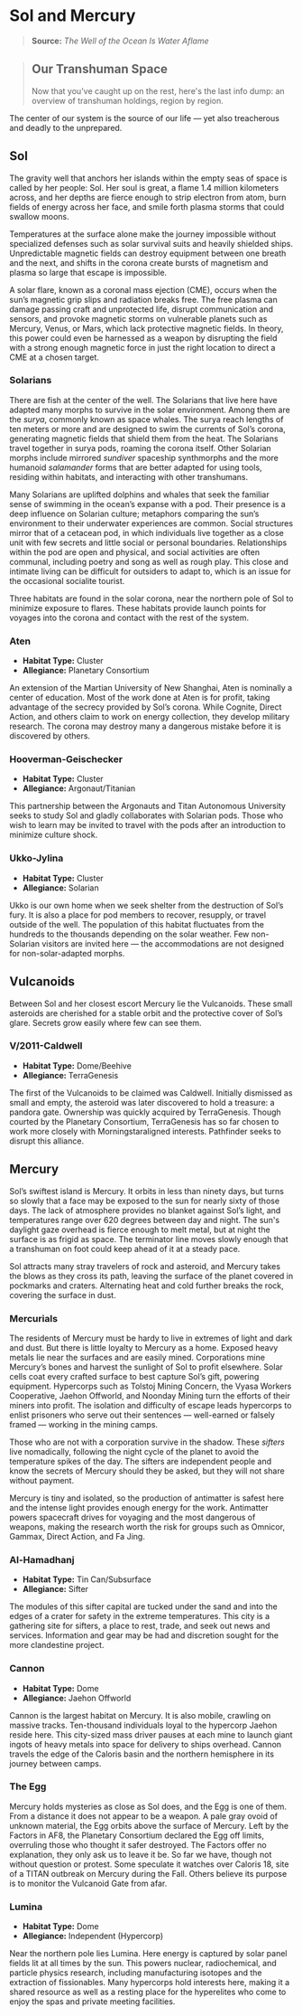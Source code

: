 # Sol and Mercury

> **Source:** _The Well of the Ocean Is Water Aflame_

<blockquote>

## Our Transhuman Space

Now that you've caught up on the rest, here's the last info dump: an overview of transhuman holdings, region by region.

</blockquote>

The center of our system is the source of our life — yet also treacherous and deadly to the unprepared.

## Sol

The gravity well that anchors her islands within the empty seas of space is called by her people: Sol. Her soul is great, a flame 1.4 million kilometers across, and her depths are fierce enough to strip electron from atom, burn fields of energy across her face, and smile forth plasma storms that could swallow moons.

Temperatures at the surface alone make the journey impossible without specialized defenses such as solar survival suits and heavily shielded ships. Unpredictable magnetic fields can destroy equipment between one breath and the next, and shifts in the corona create bursts of magnetism and plasma so large that escape is impossible.

A solar flare, known as a coronal mass ejection (CME), occurs when the sun’s magnetic grip slips and radiation breaks free. The free plasma can damage passing craft and unprotected life, disrupt communication and sensors, and provoke magnetic storms on vulnerable planets such as Mercury, Venus, or Mars, which lack protective magnetic fields. In theory, this power could even be harnessed as a weapon by disrupting the field with a strong enough magnetic force in just the right location to direct a CME at a chosen target.

### Solarians

There are fish at the center of the well. The Solarians that live here have adapted many morphs to survive in the solar environment. Among them are the _surya_, commonly known as space whales. The surya reach lengths of ten meters or more and are designed to swim the currents of Sol’s corona, generating magnetic fields that shield them from the heat. The Solarians travel together in surya pods, roaming the corona itself. Other Solarian morphs include mirrored _sundiver_ spaceship synthmorphs and the more humanoid _salamander_ forms that are better adapted for using tools, residing within habitats, and interacting with other transhumans.

Many Solarians are uplifted dolphins and whales that seek the familiar sense of swimming in the ocean’s expanse with a pod. Their presence is a deep influence on Solarian culture; metaphors comparing the sun’s environment to their underwater experiences are common. Social structures mirror that of a cetacean pod, in which individuals live together as a close unit with few secrets and little social or personal boundaries. Relationships within the pod are open and physical, and social activities are often communal, including poetry and song as well as rough play. This close and intimate living can be difficult for outsiders to adapt to, which is an issue for the occasional socialite tourist.

Three habitats are found in the solar corona, near the northern pole of Sol to minimize exposure to flares. These habitats provide launch points for voyages into the corona and contact with the rest of the system.

### Aten

<div class="stat-list">

- **Habitat Type:** Cluster
- **Allegiance:** Planetary Consortium

</div>

An extension of the Martian University of New Shanghai, Aten is nominally a center of education. Most of the work done at Aten is for profit, taking advantage of the secrecy provided by Sol’s corona. While Cognite, Direct Action, and others claim to work on energy collection, they develop military research. The corona may destroy many a dangerous mistake before it is discovered by others.

### Hooverman-Geischecker

<div class="stat-list">

- **Habitat Type:** Cluster
- **Allegiance:** Argonaut/Titanian

</div>

This partnership between the Argonauts and Titan Autonomous University seeks to study Sol and gladly collaborates with Solarian pods. Those who wish to learn may be invited to travel with the pods after an introduction to minimize culture shock.

### Ukko-Jylina

<div class="stat-list">

- **Habitat Type:** Cluster
- **Allegiance:** Solarian

</div>

Ukko is our own home when we seek shelter from the destruction of Sol’s fury. It is also a place for pod members to recover, resupply, or travel outside of the well. The population of this habitat fluctuates from the hundreds to the thousands depending on the solar weather. Few non-Solarian visitors are invited here — the accommodations are not designed for non-solar-adapted morphs.

## Vulcanoids

Between Sol and her closest escort Mercury lie the Vulcanoids. These small asteroids are cherished for a stable orbit and the protective cover of Sol’s glare. Secrets grow easily where few can see them.

### V/2011-Caldwell

<div class="stat-list">

- **Habitat Type:** Dome/Beehive
- **Allegiance:** TerraGenesis

</div>

The first of the Vulcanoids to be claimed was Caldwell. Initially dismissed as small and empty, the asteroid was later discovered to hold a treasure: a pandora gate. Ownership was quickly acquired by TerraGenesis. Though courted by the Planetary Consortium, TerraGenesis has so far chosen to work more closely with Morningstaraligned interests. Pathfinder seeks to disrupt this alliance.

## Mercury

Sol’s swiftest island is Mercury. It orbits in less than ninety days, but turns so slowly that a face may be exposed to the sun for nearly sixty of those days. The lack of atmosphere provides no blanket against Sol’s light, and temperatures range over 620 degrees between day and night. The sun's daylight gaze overhead is fierce enough to melt metal, but at night the surface is as frigid as space. The terminator line moves slowly enough that a transhuman on foot could keep ahead of it at a steady pace.

Sol attracts many stray travelers of rock and asteroid, and Mercury takes the blows as they cross its path, leaving the surface of the planet covered in pockmarks and craters. Alternating heat and cold further breaks the rock, covering the surface in dust.

### Mercurials

The residents of Mercury must be hardy to live in extremes of light and dark and dust. But there is little loyalty to Mercury as a home. Exposed heavy metals lie near the surfaces and are easily mined. Corporations mine Mercury’s bones and harvest the sunlight of Sol to profit elsewhere. Solar cells coat every crafted surface to best capture Sol’s gift, powering equipment. Hypercorps such as Tolstoj Mining Concern, the Vyasa Workers Cooperative, Jaehon Offworld, and Noonday Mining turn the efforts of their miners into profit. The isolation and difficulty of escape leads hypercorps to enlist prisoners who serve out their sentences — well-earned or falsely framed — working in the mining camps.

Those who are not with a corporation survive in the shadow. These _sifters_ live nomadically, following the night cycle of the planet to avoid the temperature spikes of the day. The sifters are independent people and know the secrets of Mercury should they be asked, but they will not share without payment.

Mercury is tiny and isolated, so the production of antimatter is safest here and the intense light provides enough energy for the work. Antimatter powers spacecraft drives for voyaging and the most dangerous of weapons, making the research worth the risk for groups such as Omnicor, Gammax, Direct Action, and Fa Jing.

### Al-Hamadhanj

<div class="stat-list">

- **Habitat Type:** Tin Can/Subsurface
- **Allegiance:** Sifter

</div>

The modules of this sifter capital are tucked under the sand and into the edges of a crater for safety in the extreme temperatures. This city is a gathering site for sifters, a place to rest, trade, and seek out news and services. Information and gear may be had and discretion sought for the more clandestine project.

### Cannon

<div class="stat-list">

- **Habitat Type:** Dome
- **Allegiance:** Jaehon Offworld

</div>

Cannon is the largest habitat on Mercury. It is also mobile, crawling on massive tracks. Ten-thousand individuals loyal to the hypercorp Jaehon reside here. This city-sized mass driver pauses at each mine to launch giant ingots of heavy metals into space for delivery to ships overhead. Cannon travels the edge of the Caloris basin and the northern hemisphere in its journey between camps.

### The Egg

Mercury holds mysteries as close as Sol does, and the Egg is one of them. From a distance it does not appear to be a weapon. A pale gray ovoid of unknown material, the Egg orbits above the surface of Mercury. Left by the Factors in AF8, the Planetary Consortium declared the Egg off limits, overruling those who thought it safer destroyed. The Factors offer no explanation, they only ask us to leave it be. So far we have, though not without question or protest. Some speculate it watches over Caloris 18, site of a TITAN outbreak on Mercury during the Fall. Others believe its purpose is to monitor the Vulcanoid Gate from afar.

### Lumina

<div class="stat-list">

- **Habitat Type:** Dome
- **Allegiance:** Independent (Hypercorp)

</div>

Near the northern pole lies Lumina. Here energy is captured by solar panel fields lit at all times by the sun. This powers nuclear, radiochemical, and particle physics research, including manufacturing isotopes and the extraction of fissionables. Many hypercorps hold interests here, making it a shared resource as well as a resting place for the hyperelites who come to enjoy the spas and private meeting facilities.
